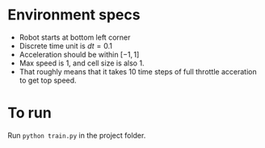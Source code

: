 # Environment specs
- Robot starts at bottom left corner
- Discrete time unit is $dt = 0.1$
- Acceleration should be within $[-1, 1]$
- Max speed is $1$, and cell size is also $1$.
- That roughly means that it takes 10 time steps of full throttle acceration to get top speed.

# To run
Run `python train.py` in the project folder.